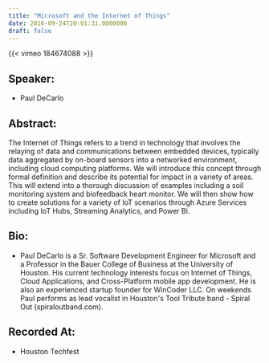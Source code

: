 ```yaml
---
title: "Microsoft and the Internet of Things"
date: 2016-09-24T20:01:31.0000000
draft: false
---
```


{{< vimeo 184674088 >}}

## Speaker:

 - Paul DeCarlo

## Abstract:

<p>The Internet of Things refers to a trend in technology that involves the relaying of data and communications between embedded devices, typically data aggregated by on-board sensors into a networked environment, including cloud computing platforms. We will introduce this concept through formal definition and describe its potential for impact in a variety of areas. This will extend into a thorough discussion of examples including a soil monitoring system and biofeedback heart monitor. We will then show how to create solutions for a variety of IoT scenarios through Azure Services including IoT Hubs, Streaming Analytics, and Power Bi.</p>

## Bio:

 - <p>Paul DeCarlo is a Sr. Software Development Engineer for Microsoft and a Professor in the Bauer College of Business at the University of Houston. His current technology interests focus on Internet of Things, Cloud Applications, and Cross-Platform mobile app development. He is also an experienced startup founder for WinCoder LLC. On weekends Paul performs as lead vocalist in Houston's Tool Tribute band - Spiral Out (spiraloutband.com).</p>

## Recorded At:

 - Houston Techfest

